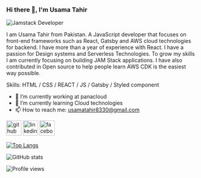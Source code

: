 ### Hi there 👋, I'm Usama Tahir

![Jamstack Developer](https://media-exp1.licdn.com/dms/image/C4D16AQFHkUrOpHZmlw/profile-displaybackgroundimage-shrink_200_800/0/1608901757519?e=1626912000&v=beta&t=twqJB4dSjX1V55Vpluxsg_uk0VzP8rHGqEKjcPFf9n0)

I am Usama Tahir from Pakistan. A JavaScript developer that focuses on front-end frameworks such as React, Gatsby and AWS cloud technologies for backend. I have more than a year of experience with React. I have a passion for Design systems and Serverless Technologies. To grow my skills I am currently focusing on building JAM Stack applications. I have also contributed in Open source to help people learn AWS CDK is the easiest way possible.

Skills: HTML / CSS / REACT / JS / Gatsby / Styled component

- 🔭 I’m currently working at panacloud 
- 🌱 I’m currently learning Cloud technologies 
- 📫 How to reach me: usamatahir8330@gmail.com 


[<img src='https://cdn.jsdelivr.net/npm/simple-icons@3.0.1/icons/github.svg' alt='github' height='40'>](https://github.com/usaamatahir)  [<img src='https://cdn.jsdelivr.net/npm/simple-icons@3.0.1/icons/linkedin.svg' alt='linkedin' height='40'>](https://www.linkedin.com/in/usamatahir0/)  [<img src='https://cdn.jsdelivr.net/npm/simple-icons@3.0.1/icons/facebook.svg' alt='facebook' height='40'>](https://www.facebook.com/usamatahir0)  

[![Top Langs](https://github-readme-stats.vercel.app/api/top-langs/?username=usaamatahir)](https://github.com/anuraghazra/github-readme-stats)

![GitHub stats](https://github-readme-stats.vercel.app/api?username=usaamatahir&count_private=true&show_icons=true&include_all_commits=true)  

![Profile views](https://gpvc.arturio.dev/usaamatahir)  
